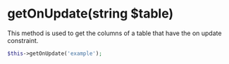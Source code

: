 # getOnUpdate(string $table)
This method is used to get the columns of a table that have the on update constraint.

```php
$this->getOnUpdate('example');
```
